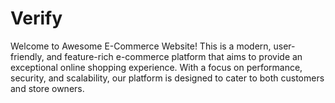 # Verify
Welcome to Awesome E-Commerce Website! This is a modern, user-friendly, and feature-rich e-commerce platform that aims to provide an exceptional online shopping experience. With a focus on performance, security, and scalability, our platform is designed to cater to both customers and store owners.
